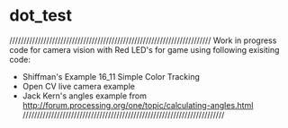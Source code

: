 dot_test
========

///////////////////////////////////////////////////////////////////////
Work in progress code for camera vision with Red LED's for game 
using following exisiting code:
* Shiffman's Example 16_11 Simple Color Tracking 
* Open CV live camera example 
* Jack Kern's angles example from http://forum.processing.org/one/topic/calculating-angles.html
///////////////////////////////////////////////////////////////////////

